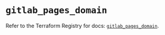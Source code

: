 # `gitlab_pages_domain`

Refer to the Terraform Registry for docs: [`gitlab_pages_domain`](https://registry.terraform.io/providers/gitlabhq/gitlab/18.3.0/docs/resources/pages_domain).
